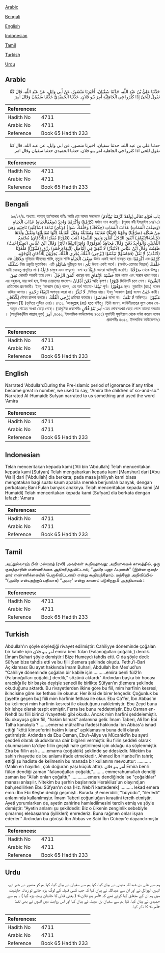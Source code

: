[Arabic](#arabic)

[Bengali](#bengali)

[English](#english)

[Indonesian](#indonesian)

[Tamil](#tamil)

[Turkish](#turkish)

[Urdu](#urdu)

## Arabic


<div dir="rtl" lang="ar" style={{fontSize:'larger',backgroundColor:'#f8f9fa',padding:20}}>
حَدَّثَنَا عَلِيُّ بْنُ عَبْدِ اللَّهِ، حَدَّثَنَا سُفْيَانُ، أَخْبَرَنَا مَنْصُورٌ، عَنْ أَبِي وَائِلٍ، عَنْ عَبْدِ اللَّهِ، قَالَ كُنَّا نَقُولُ لِلْحَىِّ إِذَا كَثُرُوا فِي الْجَاهِلِيَّةِ أَمِرَ بَنُو فُلاَنٍ‏.‏ حَدَّثَنَا الْحُمَيْدِيُّ حَدَّثَنَا سُفْيَانُ وَقَالَ أَمِرَ‏.‏
</div>
<div style={{backgroundColor:'#f8f9fa',padding:20, marginBottom: 10}}><table> <thead> <tr> <th>References:</th> <th></th> </tr> </thead> <tbody><tr><td>Hadith No</td><td>4711</td></tr><tr><td>Arabic No</td><td>4711</td></tr><tr><td>Reference</td><td>Book 65 Hadith 233</td></tr></tbody></table></div>


<div dir="rtl" lang="ar" style={{fontSize:'larger',backgroundColor:'#f8f9fa',padding:20}}>
حدثنا علي بن عبد الله، حدثنا سفيان، اخبرنا منصور، عن ابي وايل، عن عبد الله، قال كنا نقول للحى اذا كثروا في الجاهلية امر بنو فلان. حدثنا الحميدي حدثنا سفيان وقال امر
</div>
<div style={{backgroundColor:'#f8f9fa',padding:20, marginBottom: 10}}><table> <thead> <tr> <th>References:</th> <th></th> </tr> </thead> <tbody><tr><td>Hadith No</td><td>4711</td></tr><tr><td>Arabic No</td><td>4711</td></tr><tr><td>Reference</td><td>Book 65 Hadith 233</td></tr></tbody></table></div>

## Bengali


<div dir="rtl" lang="bn" style={{fontSize:'larger',backgroundColor:'#f8f9fa',padding:20}}>
بَاب قَوْلِهِ تَعَالَى(وَلَقَدْ كَرَّمْنَا بَنِيْٓاٰدَمَ) ৬৫/১৭/৪. অধ্যায়: আল্লাহ্ তা‘আলার বাণীঃ আমি তো আদম সন্তানকে মর্যাদা দান করেছি। (সূরাহ বনী ইসরাঈল ১৭/৭০) (كَرَّمْنَا) وَأَكْرَمْنَا وَاحِدٌ (ضِعْفَالْحَيَاةِ) عَذَابَ الْحَيَاةِ (وَضِعْفَ الْمَمَاتِ) عَذَابَ الْمَمَاتِ (خِلَافَكَ) وَخَلْفَكَ سَوَاءٌ (وَنَأَى) تَبَاعَدَ (شَاكِلَتِهِ) نَاحِيَتِهِ وَهِيَ مِنْ شَكْلِهِ (صَرَّفْنَا) وَجَّهْنَا (قَبِيْلًا) مُعَايَنَةً وَمُقَابَلَةً وَقِيْلَ الْقَابِلَةُ لِأَنَّهَا مُقَابِلَتُهَا وَتَقْبَلُ وَلَدَهَا (خَشْيَةَالإِنْفَاقِ) أَنْفَقَ الرَّجُلُ أَمْلَقَ وَنَفِقَ الشَّيْءُ ذَهَبَ (قَتُوْرًا) مُقَتِّرًا (لِلْأَذْقَانِ) مُجْتَمَعُ اللَّحْيَيْنِ وَالْوَاحِدُ ذَقَنٌ وَقَالَ مُجَاهِدٌ (مَوْفُوْرًا) وَافِرًا(تَبِيْعًا) ثَائِرًا وَقَالَ ابْنُ عَبَّاسٍ (نَصِيْرًاخَبَتْ) طَفِئَتْ وَقَالَ ابْنُ عَبَّاسٍ (لَاتُبَذِّرْ) لَا تُنْفِقْ فِي الْبَاطِلِ (ابْتِغَاءَرَحْمَةٍ) رِزْقٍ (مَثْبُوْرًا) مَلْعُوْنًا (لَاتَقْفُ) لَا تَقُلْ (فَجَاسُوْا) تَيَمَّمُوْا (يُزْجِي) الْفُلْكَ يُجْرِي الْفُلْكَ يَخِرُّوْنَ لِلْأَذْقَانِ لِلْوُجُوْهِ. كَرَّمْنَاএবং أَكْرَمْنَاউভয় একই অর্থে ব্যবহৃত হয়। ضِعْفَ الْحَيَاةِ দুনিয়ার জীবনের শাস্তি, মৃত্যুর শাস্তি خِلَافَكَ এবং خَلْفَكَ উভয় একই অর্থে। (অর্থাৎ-তোমার পিছনে) نَأَىদূরীভূত হল। شَاكِلَةِ নিজ প্রকৃতি মুতাবিক। এটি شَكْلُتُه থেকে উপন্ন। صَرَّفْنَا আমরা অভিমুখী করেছি। قَبِيْلًا চাক্ষুষ এবং সম্মুখে। বলা হয় قَابِلَةُ (ধাত্রী যেহেতু প্রসূতির সামনে থাকে এবং সন্তান ধারণ করে। خَشْيَةَ الإِنْفَاقِ খরচের ভয় أَنْفَقَ الرَّجُلُ লোকটি অভাবী হয়ে গেল। نَفِقَ الشَّيْءُ জিনিসটি চলে গেল। قَتُوْرًا অতি কৃপণ। ذَقَنٌ أَذْقَانٌ এর বহুবচন, যার অর্থ হল, উভয় চোয়ালের সংযোগস্থল। মুজাহিদ (রহ.) বলেন مَوْفُوْرًا পূর্ণ। تَبِيْعًا প্রতিশোধ গ্রহণকারী। ইবনু ‘আব্বাস (রাঃ) বলেন, এর অর্থ সাহায্যকারী। خَبَتْ নিভিয়ে যায়। ইবনু ‘আব্বাস (রাঃ) বলেন, لَا تُبَذِّرْ অপব্যয় করো না। ابْتِغَاءَ رَحْمَةٍ রুজির আশায়। مَثْبُوْرًا অভিশপ্ত। لَا تَقْفُ বলো না। فَجَاسُوْا প্রতিজ্ঞা করেছে। يُزْجِي الْفُلْكَ নৌকা চালনা করছে। لِلْأَذْقَانِ মুখমন্ডল [1] (ভূমিতে লুটিয়ে দেয়)। ৪৭১১. ‘আবদুল্লাহ্ (রাঃ) হতে বর্ণিত। তিনি বলেন, জাহিলীয়াতের যুগে কোন গোত্রের লোকসংখ্যা বেড়ে গেলে আমরা বলতাম-أَمِرَ بَنُوْ فُلَانٍ অমুক গোত্রের সংখ্যা বেড়ে গেছে। (আধুনিক প্রকাশনীঃ ৪৩৫০, ইসলামিক ফাউন্ডেশনঃ ৪৩৫১) হুমাইদী সুফ্ইয়ান থেকে বর্ণনা করেন বলেন, اَمِرَ (মীম কাস্রাহ্ যুক্ত)। (আধুনিক প্রকাশনীঃ ৪৩৫০, ইসলামিক ফাউন্ডেশনঃ)
</div>
<div style={{backgroundColor:'#f8f9fa',padding:20, marginBottom: 10}}><table> <thead> <tr> <th>References:</th> <th></th> </tr> </thead> <tbody><tr><td>Hadith No</td><td>4711</td></tr><tr><td>Arabic No</td><td>4711</td></tr><tr><td>Reference</td><td>Book 65 Hadith 233</td></tr></tbody></table></div>

## English


<div dir="ltr" lang="en" style={{fontSize:'larger',backgroundColor:'#f8f9fa',padding:20}}>
Narrated 'Abdullah:During the Pre-lslamic period of ignorance if any tribe became great in number, we used to say, "Amira the children of so-and-so." Narrated Al-Humaidi: Sufyan narrated to us something and used the word 'Amira
</div>
<div style={{backgroundColor:'#f8f9fa',padding:20, marginBottom: 10}}><table> <thead> <tr> <th>References:</th> <th></th> </tr> </thead> <tbody><tr><td>Hadith No</td><td>4711</td></tr><tr><td>Arabic No</td><td>4711</td></tr><tr><td>Reference</td><td>Book 65 Hadith 233</td></tr></tbody></table></div>

## Indonesian


<div dir="ltr" lang="id" style={{fontSize:'larger',backgroundColor:'#f8f9fa',padding:20}}>
Telah menceritakan kepada kami ['Ali bin 'Abdullah] Telah menceritakan kepada kami [Sufyan] Telah mengabarkan kepada kami [Manshur] dari [Abu Wail] dari ['Abdullah] dia berkata; pada masa jahiliyah kami biasa mengatakan bagi suatu kaum apabila mereka berjumlah banyak, dengan perkataan; Bani Fulan banyak anaknya. Telah menceritakan kepada kami [Al Humaidi] Telah menceritakan kepada kami [Sufyan] dia berkata dengan lafazh; 'Amara
</div>
<div style={{backgroundColor:'#f8f9fa',padding:20, marginBottom: 10}}><table> <thead> <tr> <th>References:</th> <th></th> </tr> </thead> <tbody><tr><td>Hadith No</td><td>4711</td></tr><tr><td>Arabic No</td><td>4711</td></tr><tr><td>Reference</td><td>Book 65 Hadith 233</td></tr></tbody></table></div>

## Tamil


<div dir="ltr" lang="ta" style={{fontSize:'larger',backgroundColor:'#f8f9fa',padding:20}}>
அப்துல்லாஹ் பின் மஸ்ஊத் (ரலி) அவர்கள் கூறியதாவது: அறியாமைக் காலத்தில், ஒரு குலத்தாரின் எண்ணிக்கை அதிகரித்துவிட்டால், “அமிர பனூ ஃபுலான்” (இன்ன குலத்தார் எண்ணிக்கையில் பெருகிவிட்டனர்) என்று கூறிவந்தோம். மற்றோர் அறிவிப்பில் “(அமிர என்பதற்குப் பதிலாக) “அமர' என்று காணப் படுகிறது.6 அத்தியாயம் :
</div>
<div style={{backgroundColor:'#f8f9fa',padding:20, marginBottom: 10}}><table> <thead> <tr> <th>References:</th> <th></th> </tr> </thead> <tbody><tr><td>Hadith No</td><td>4711</td></tr><tr><td>Arabic No</td><td>4711</td></tr><tr><td>Reference</td><td>Book 65 Hadith 233</td></tr></tbody></table></div>

## Turkish


<div dir="ltr" lang="tr" style={{fontSize:'larger',backgroundColor:'#f8f9fa',padding:20}}>
Abdullah'ın şöyle söyledjği rivayet edilmiştir: Cahiliyye döneminde çoğalan bir kabile için أمر بنو فلان emira beni fülan (Falanoğulları çoğaldı,) derdik. [İmam Buhari şöyle demiştir:l Bize Humeydı tahdis etti. O da şöyle dedi: Süfyan bize tahdis etti ve bu fiili ;i!emera şeklinde okudu. Fethu'l-Bari Açıklaması: Bu ayet hakkında İmam Buhari, Abdullah İbn Mes'ud'un "Cahiliye döneminde çoğalan bir kabile için ..........emira benli fül21n (Falanoğulları çoğaldı,) derdik," sözünü aktardı.' Ardından başka bir hocası aracılığı ile bir başka deyişle senedi ile birlikte Süfyan'ın ;i!emera şeklinde okuduğunu aktardı. Bu rivayetlerden ilkine göre bu fiil, mim harfinin kesresi; ikincisine göre ise fethası ile okunur. Her ikisi de birer lehçedir. Çoğunluk bu [ayette geçen bu] fiili mim harfinin fethası ile okur. Ebu Ca'fer, İbn Abbas'ın bu kelimeyi mim harfinin kesresi ile okuduğunu nakletmiştir. Ebu Zeyd bunu bir lehçe olarak tespit etmiştir. Ferra ise bunu reddetmiştir. Ebu Osman en-NehdI bu fiili birinci rivayetteki gibi okudu. Ancak mim harfini şeddelemiştir. Bu okuyuşa göre fiil, "hakim kılmak" anlamına gelir. İmam Taberi, Ali İbn Ebi Talha kanalıyla ? .......emerna mütraflha ifadesi hakkında İbn Abbas'a isnad ettiği "kötü kimseferini hakim kılarız" açıklamasını buna delil olarak getirmiştir. Ardından da Ebu Osman, Ebu'ı-Aliye ve Mücahid'in bu ayeti şeddeli olarak okuduklarına dair bilgileri vermiştir. Bu fiilin şeddeli olarak okunmasının ta'diye fiilin geçişli hale getirilmesi için olduğu da söylenmiştir. Zira bu fiilin aslı .......emarna (çoğaldık) şeklinde şe ddesizdir. Nitekim bu sahih rivayette de bu anlamı ifade etmektedir. Ahmed İbn Hanbel'in tahriç ettiği şu hadiste de kelimenin bu manada bir kullanımı mevcuttur: ...........(Malın en hayırlısı, çok doğuran yaşı küçük attır). أمر بنو فلان Emira benli fülan dendiği zaman "falanoğulları çoğaldı,"......... emmerahumullah dendiği zaman ise "Allah onları çoğalttı," .............emeru dendiğinde ise "çoğaldılar" manası anlaşılır. Nitekim bu şerhin başlarında Heraklius'un olayınd,an bah,sedilirken Ebu Süfyan'ın ona [Hz. Nebi'i kastederek] .......... lekad emera emru İbn Ebi Keşbe dediği geçmişti. Burada ;i! emeridiili,'''büyüdü'', "ilerledi" anlamında kullanılmıştır. İmam Taberi çoğunluğun kıraatini tercih etmiştir. Ayeti yorumlarken de, ayetin zahirine hamledilmesini tercih etmiş ve şöyle demiştir: "Ayetin anlamı şu şekildedir: Biz o ülkenin zenginlik sebebiyle şımarmış elebaşıarına (iyilikleri) emrederiz. Buna rağmen onlar isyan ederler." Ardından bu görüşü İbn Abbas ve Said İbn Cübeyr'e dayandırmıştır
</div>
<div style={{backgroundColor:'#f8f9fa',padding:20, marginBottom: 10}}><table> <thead> <tr> <th>References:</th> <th></th> </tr> </thead> <tbody><tr><td>Hadith No</td><td>4711</td></tr><tr><td>Arabic No</td><td>4711</td></tr><tr><td>Reference</td><td>Book 65 Hadith 233</td></tr></tbody></table></div>

## Urdu


<div dir="rtl" lang="ur" style={{fontSize:'larger',backgroundColor:'#f8f9fa',padding:20}}>
ہم سے علی بن عبداللہ مدینی نے بیان کیا، کہا ہم سے سفیان نے بیان کیا، کہا ہم کو منصور نے خبر دی، انہیں ابووائل نے اور ان سے عبداللہ نے بیان کیا کہ جب کسی قبیلہ کے لوگ بڑھ جاتے تو زمانہ جاہلیت میں ہم ان کے متعلق کہا کرتے تھے کہ «أمر بنو فلان‏.‏» ( یعنی فلاں کا خاندان بہت بڑھ گیا ) ۔ ہم سے حمیدی نے بیان کیا، کہا ہم سے سفیان بن عیینہ نے بیان کیا اور اس روایت میں انہوں نے بھی لفظ «أمر‏.‏» کا ذکر کیا۔
</div>
<div style={{backgroundColor:'#f8f9fa',padding:20, marginBottom: 10}}><table> <thead> <tr> <th>References:</th> <th></th> </tr> </thead> <tbody><tr><td>Hadith No</td><td>4711</td></tr><tr><td>Arabic No</td><td>4711</td></tr><tr><td>Reference</td><td>Book 65 Hadith 233</td></tr></tbody></table></div>